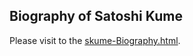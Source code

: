 ## Biography of Satoshi Kume

Please visit to the [skume-Biography.html](https://kumes.github.io/skume-Biography/skume-Biography.html).

